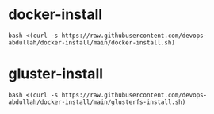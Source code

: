# docker-install

`bash <(curl -s https://raw.githubusercontent.com/devops-abdullah/docker-install/main/docker-install.sh)`

# gluster-install

`bash <(curl -s https://raw.githubusercontent.com/devops-abdullah/docker-install/main/glusterfs-install.sh)`
